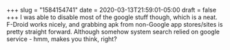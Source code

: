 +++
slug = "1584154741"
date = 2020-03-13T21:59:01-05:00
draft = false
+++
I was able to disable most of the google stuff though, which is a neat. F-Droid works nicely, and grabbing apk from non-Google app stores/sites is pretty straight forward. Although somehow system search relied on google service - hmm, makes you think, right?